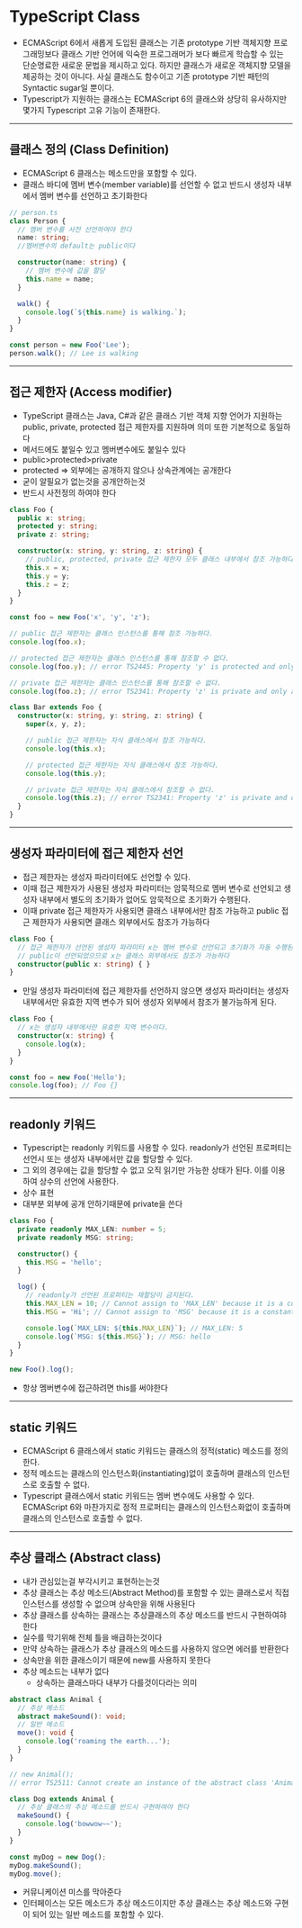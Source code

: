 # TypeScript Class
- ECMAScript 6에서 새롭게 도입된 클래스는 기존 prototype 기반 객체지향 프로그래밍보다 클래스 기반 언어에 익숙한 프로그래머가 보다 빠르게 학습할 수 있는 단순명료한 새로운 문법을 제시하고 있다. 하지만 클래스가 새로운 객체지향 모델을 제공하는 것이 아니다. 사실 클래스도 함수이고 기존 prototype 기반 패턴의 Syntactic sugar일 뿐이다. 
- Typescript가 지원하는 클래스는 ECMAScript 6의 클래스와 상당히 유사하지만 몇가지 Typescript 고유 기능이 존재한다.

---

## 클래스 정의 (Class Definition)
- ECMAScript 6 클래스는 메소드만을 포함할 수 있다.
- 클래스 바디에 멤버 변수(member variable)를 선언할 수 없고 반드시 생성자 내부에서 멤버 변수를 선언하고 초기화한다
```ts
// person.ts
class Person {
  // 멤버 변수를 사전 선언하여야 한다
  name: string;
  //멤버변수의 default는 public이다

  constructor(name: string) {
    // 멤버 변수에 값을 할당
    this.name = name;
  }

  walk() {
    console.log(`${this.name} is walking.`);
  }
}

const person = new Foo('Lee');
person.walk(); // Lee is walking
```

---

## 접근 제한자 (Access modifier)
- TypeScript 클래스는 Java, C#과 같은 클래스 기반 객체 지향 언어가 지원하는 public, private, protected 접근 제한자를 지원하며 의미 또한 기본적으로 동일하다
- 메서드에도 붙일수 있고 멤버변수에도 붙일수 있다
- public>protected>private
- protected => 외부에는 공개하지 않으나 상속관계에는 공개한다
- 굳이 알필요가 없는것을 공개안하는것
- 반드시 사전정의 하여야 한다
```ts
class Foo {
  public x: string;
  protected y: string;
  private z: string;

  constructor(x: string, y: string, z: string) {
    // public, protected, private 접근 제한자 모두 클래스 내부에서 참조 가능하다.
    this.x = x;
    this.y = y;
    this.z = z;
  }
}

const foo = new Foo('x', 'y', 'z');

// public 접근 제한자는 클래스 인스턴스를 통해 참조 가능하다.
console.log(foo.x);

// protected 접근 제한자는 클래스 인스턴스를 통해 참조할 수 없다.
console.log(foo.y); // error TS2445: Property 'y' is protected and only accessible within class 'Foo' and its subclasses.

// private 접근 제한자는 클래스 인스턴스를 통해 참조할 수 없다.
console.log(foo.z); // error TS2341: Property 'z' is private and only accessible within class 'Foo'.

class Bar extends Foo {
  constructor(x: string, y: string, z: string) {
    super(x, y, z);

    // public 접근 제한자는 자식 클래스에서 참조 가능하다.
    console.log(this.x);

    // protected 접근 제한자는 자식 클래스에서 참조 가능하다.
    console.log(this.y);

    // private 접근 제한자는 자식 클래스에서 참조할 수 없다.
    console.log(this.z); // error TS2341: Property 'z' is private and only accessible within class 'Foo'.
  }
}
``` 

---

## 생성자 파라미터에 접근 제한자 선언
- 접근 제한자는 생성자 파라미터에도 선언할 수 있다. 
- 이때 접근 제한자가 사용된 생성자 파라미터는 암묵적으로 멤버 변수로 선언되고 생성자 내부에서 별도의 초기화가 없어도 암묵적으로 초기화가 수행된다.
- 이때 private 접근 제한자가 사용되면 클래스 내부에서만 참조 가능하고 public 접근 제한자가 사용되면 클래스 외부에서도 참조가 가능하다
```ts
class Foo {
  // 접근 제한자가 선언된 생성자 파라미터 x는 멤버 변수로 선언되고 초기화가 자동 수행된다
  // public이 선언되었으므로 x는 클래스 외부에서도 참조가 가능하다
  constructor(public x: string) { }
}
```
- 만일 생성자 파라미터에 접근 제한자를 선언하지 않으면 생성자 파라미터는 생성자 내부에서만 유효한 지역 변수가 되어 생성자 외부에서 참조가 불가능하게 된다.
```ts
class Foo {
  // x는 생성자 내부에서만 유효한 지역 변수이다.
  constructor(x: string) {
    console.log(x);
  }
}

const foo = new Foo('Hello');
console.log(foo); // Foo {}
```

---

## readonly 키워드
- Typescript는 readonly 키워드를 사용할 수 있다. readonly가 선언된 프로퍼티는 선언시 또는 생성자 내부에서만 값을 할당할 수 있다.
- 그 외의 경우에는 값을 할당할 수 없고 오직 읽기만 가능한 상태가 된다. 이를 이용하여 상수의 선언에 사용한다.
- 상수 표현
- 대부분 외부에 공개 안하기때문에 private을 쓴다

```ts
class Foo {
  private readonly MAX_LEN: number = 5;
  private readonly MSG: string;

  constructor() {
    this.MSG = 'hello';
  }

  log() {
    // readonly가 선언된 프로퍼티는 재할당이 금지된다.
    this.MAX_LEN = 10; // Cannot assign to 'MAX_LEN' because it is a constant or a read-only property.
    this.MSG = 'Hi'; // Cannot assign to 'MSG' because it is a constant or a read-only property.

    console.log(`MAX_LEN: ${this.MAX_LEN}`); // MAX_LEN: 5
    console.log(`MSG: ${this.MSG}`); // MSG: hello
  }
}

new Foo().log();
```
- 항상 멤버변수에 접근하려면 this를 써야한다

---

## static 키워드
- ECMAScript 6 클래스에서 static 키워드는 클래스의 정적(static) 메소드를 정의한다.
- 정적 메소드는 클래스의 인스턴스화(instantiating)없이 호출하며 클래스의 인스턴스로 호출할 수 없다.
- Typescript 클래스에서 static 키워드는 멤버 변수에도 사용할 수 있다. ECMAScript 6와 마찬가지로 정적 프로퍼티는 클래스의 인스턴스화없이 호출하며 클래스의 인스턴스로 호출할 수 없다.

---

## 추상 클래스 (Abstract class)
- 내가 관심있는걸 부각시키고 표현하는는것
- 추상 클래스는 추상 메소드(Abstract Method)를 포함할 수 있는 클래스로서 직접 인스턴스를 생성할 수 없으며 상속만을 위해 사용된다
- 추상 클래스를 상속하는 클래스는 추상클래스의 추상 메소드를 반드시 구현하여햐 한다
- 실수를 막기위해 전체 틀을 배급하는것이다
- 만약 상속하는 클래스가 추상 클래스의 메소드를 사용하지 않으면 에러를 반환한다
- 상속만을 위한 클래스이기 때문에 new를 사용하지 못한다
- 추상 메소드는 내부가 없다
    - 상속하는 클래스마다 내부가 다를것이다라는 의미

```ts
abstract class Animal {
  // 추상 메소드
  abstract makeSound(): void;
  // 일반 메소드
  move(): void {
    console.log('roaming the earth...');
  }
}

// new Animal();
// error TS2511: Cannot create an instance of the abstract class 'Animal'.

class Dog extends Animal {
  // 추상 클래스의 추상 메소드를 반드시 구현하여야 한다
  makeSound() {
    console.log('bowwow~~');
  }
}

const myDog = new Dog();
myDog.makeSound();
myDog.move();
```
- 커뮤니케이션 미스를 막아준다
- 인터페이스는 모든 메소드가 추상 메소드이지만 추상 클래스는 추상 메소드와 구현이 되어 있는 일반 메소드를 포함할 수 있다.
